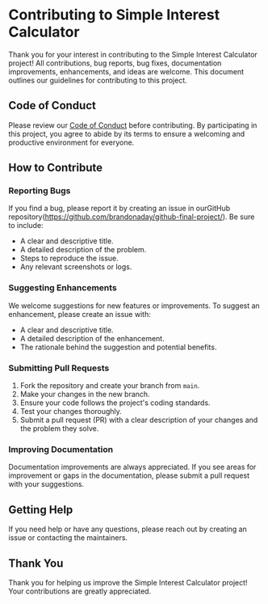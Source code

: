 # Contributing to Simple Interest Calculator

Thank you for your interest in contributing to the Simple Interest Calculator project! All contributions, bug reports, bug fixes, documentation improvements, enhancements, and ideas are welcome. This document outlines our guidelines for contributing to this project.

## Code of Conduct

Please review our [Code of Conduct](CODE_OF_CONDUCT.md) before contributing. By participating in this project, you agree to abide by its terms to ensure a welcoming and productive environment for everyone.

## How to Contribute

### Reporting Bugs

If you find a bug, please report it by creating an issue in ourGitHub repository(https://github.com/brandonaday/github-final-project/). Be sure to include:

- A clear and descriptive title.
- A detailed description of the problem.
- Steps to reproduce the issue.
- Any relevant screenshots or logs.

### Suggesting Enhancements

We welcome suggestions for new features or improvements. To suggest an enhancement, please create an issue with:

- A clear and descriptive title.
- A detailed description of the enhancement.
- The rationale behind the suggestion and potential benefits.

### Submitting Pull Requests

1. Fork the repository and create your branch from `main`.
2. Make your changes in the new branch.
3. Ensure your code follows the project's coding standards.
4. Test your changes thoroughly.
5. Submit a pull request (PR) with a clear description of your changes and the problem they solve.

### Improving Documentation

Documentation improvements are always appreciated. If you see areas for improvement or gaps in the documentation, please submit a pull request with your suggestions.

## Getting Help

If you need help or have any questions, please reach out by creating an issue or contacting the maintainers.

## Thank You

Thank you for helping us improve the Simple Interest Calculator project! Your contributions are greatly appreciated.
